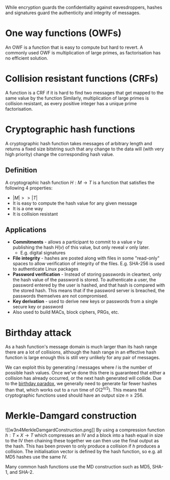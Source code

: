 While encryption guards the confidentiality against eavesdroppers, hashes and signatures guard the authenticity and integrity of messages.

# One way functions (OWFs)
An OWF is a function that is easy to compute but hard to revert.
A commonly used OWF is multiplication of large primes, as factorisation has no efficient solution.

# Collision resistant functions (CRFs)
A function is a CRF if it is hard to find two messages that get mapped to the same value by the function
Similarly, multiplication of large primes is collision resistant, as every positive integer has a unique prime factorisation.

# Cryptographic hash functions
A cryptographic hash function takes messages of arbitrary length and returns a fixed size bitstring such that any change to the data will (with very high priority) change the corresponding hash value.

## Definition
A cryptographic hash function $H:M\rightarrow T$ is a function that satisfies the following 4 properties:
- $|M|>>|T|$
- It is easy to compute the hash value for any given message
- It is a one way
- It is collision resistant

## Applications
- **Commitments** - allows a participant to commit to a value $v$ by publishing the hash $H(v)$ of this value, but only reveal $v$ only later.
	- E.g. digital signatures
- **File integrity** - hashes are posted along with files in some "read-only" spaces to allow verification of integrity of the files. E.g. SHA-256 is used to authenticate Linux packages
- **Password verification** - Instead of storing passwords in cleartext, only the hash value of the password is stored. To authenticate a user, the password entered by the user is hashed, and that hash is compared with the stored hash. This means that if the password server is breached, the passwords themselves are not compromised.
- **Key derivation** - used to derive new keys or passwords from a single secure key or password
- Also used to build MACs, block ciphers, PRGs, etc.

# Birthday attack
As a hash function's message domain is much larger than its hash range there are a lot of collisions, although the hash range in an effective hash function is large enough this is still very unlikely for any pair of messages.

We can exploit this by generating $l$ messages where $l$ is the number of possible hash values. Once we've done this there is guaranteed that either a collision has already occurred, or the next hash generated will collide. Due to the [birthday paradox](https://en.wikipedia.org/wiki/Birthday_problem), we generally need to generate far fewer hashes than that, which works out to a run time of $O(2^{n/2})$. This means that cryptographic functions used should have an output size $n\geq256$.

# Merkle-Damgard construction
![[w3n4MerkleDamgardConstruction.png]]
By using a compression function $h:T\times X\rightarrow T$ which compresses an IV and a block into a hash equal in size to the IV then chaining these together we can then use the final output as the hash. This has been proven to only produce a collision if $h$ produces a collision. The initialisation vector is defined by the hash function, so e.g. all MD5 hashes use the same IV.

Many common hash functions use the MD construction such as MD5, SHA-1, and SHA-2.